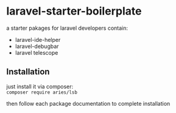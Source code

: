# laravel-starter-boilerplate

a starter pakages for laravel developers contain:
 - laravel-ide-helper
 - laravel-debugbar
 - laravel telescope  

## Installation

just install it via composer:  
`composer require aries/lsb`  
  
then follow each package documentation to complete installation
